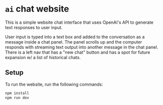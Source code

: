 # `ai` chat website

This is a simple website chat interface that uses OpenAI's API to generate text responses to user input.

User input is typed into a text box and added to the conversation as a message inside a chat panel. The panel scrolls up and the computer responds with streaming text output into another message in the chat panel. There is a left nav that has a "new chat" button and has a spot for future expansion w/ a list of historical chats.

## Setup

To run the website, run the following commands:

```bash
npm install
npm run dev
```
